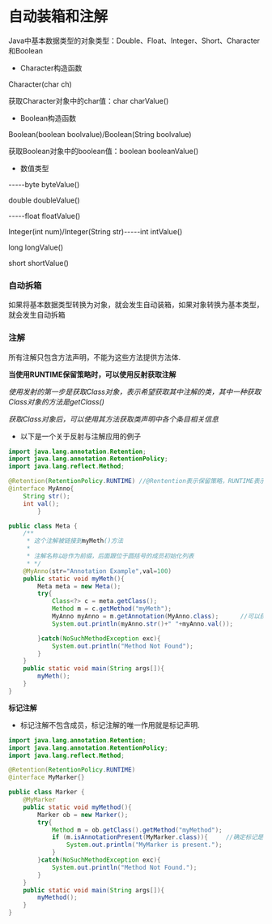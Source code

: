 # 自动装箱和注解

Java中基本数据类型的对象类型：Double、Float、Integer、Short、Character和Boolean<br>

- Character构造函数

Character(char ch)

获取Character对象中的char值：char charValue()

- Boolean构造函数

Boolean(boolean boolvalue)/Boolean(String boolvalue)

获取Boolean对象中的boolean值：boolean booleanValue()

- 数值类型

-----byte byteValue()

double doubleValue()

-----float floatValue()

Integer(int num)/Integer(String str)-----int intValue()

long longValue()

short shortValue()



### 自动拆箱

如果将基本数据类型转换为对象，就会发生自动装箱，如果对象转换为基本类型，就会发生自动拆箱<br>

### 注解

所有注解只包含方法声明，不能为这些方法提供方法体.<br>

**当使用RUNTIME保留策略时，可以使用反射获取注解**<br>

*使用发射的第一步是获取Class对象，表示希望获取其中注解的类，其中一种获取Class对象的方法是getClass()*<br>

*获取Class对象后，可以使用其方法获取类声明中各个条目相关信息*

- 以下是一个关于反射与注解应用的例子

```java
import java.lang.annotation.Retention;
import java.lang.annotation.RetentionPolicy;
import java.lang.reflect.Method;

@Retention(RetentionPolicy.RUNTIME) //@Rentention表示保留策略，RUNTIME表示将注解永久保留
@interface MyAnno{
    String str();
    int val();
        }

public class Meta {
    /**
     * 这个注解被链接到myMeth()方法
     *
     * 注解名称以@作为前缀，后面跟位于圆括号的成员初始化列表
     * */
    @MyAnno(str="Annotation Example",val=100)
    public static void myMeth(){
        Meta meta = new Meta();
        try{
            Class<?> c = meta.getClass();
            Method m = c.getMethod("myMeth");
            MyAnno myAnno = m.getAnnotation(MyAnno.class);      //可以获取与对象相关联的特定注解
            System.out.println(myAnno.str()+" "+myAnno.val());

        }catch(NoSuchMethodException exc){
            System.out.println("Method Not Found");
        }
    }
    public static void main(String args[]){
        myMeth();
    }
}
```

**标记注解**

- 标记注解不包含成员，标记注解的唯一作用就是标记声明.

```java
import java.lang.annotation.Retention;
import java.lang.annotation.RetentionPolicy;
import java.lang.reflect.Method;

@Retention(RetentionPolicy.RUNTIME)
@interface MyMarker{}

public class Marker {
    @MyMarker
    public static void myMethod(){
        Marker ob = new Marker();
        try{
            Method m = ob.getClass().getMethod("myMethod");
            if (m.isAnnotationPresent(MyMarker.class)){     //确定标记是否存在
                System.out.println("MyMarker is present.");
            }
        }catch(NoSuchMethodException exc){
            System.out.println("Method Not Found.");
        }
    }
    public static void main(String args[]){
        myMethod();
    }
}
```

















